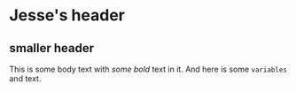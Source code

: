 # Jesse's header
## smaller header

This is some body text with *some bold* text in it.  And here is some `variables` and text.
